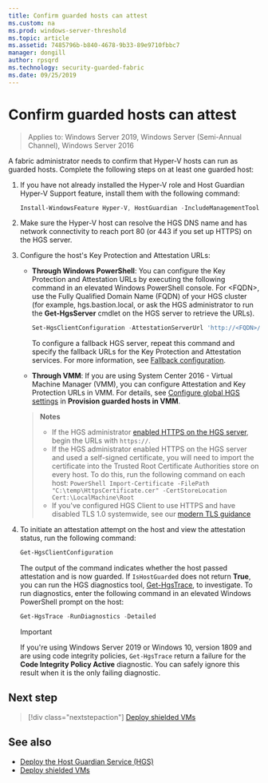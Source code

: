 ```yaml
---
title: Confirm guarded hosts can attest
ms.custom: na
ms.prod: windows-server-threshold
ms.topic: article
ms.assetid: 7485796b-b840-4678-9b33-89e9710fbbc7
manager: dongill
author: rpsqrd
ms.technology: security-guarded-fabric
ms.date: 09/25/2019
---
```


# Confirm guarded hosts can attest

>Applies to: Windows Server 2019, Windows Server (Semi-Annual Channel), Windows Server 2016

A fabric administrator needs to confirm that Hyper-V hosts can run as guarded hosts. Complete the following steps on at least one guarded host:

1. If you have not already installed the Hyper-V role and Host Guardian Hyper-V Support feature, install them with the following command:

    ```powershell
    Install-WindowsFeature Hyper-V, HostGuardian -IncludeManagementTools -Restart
    ```

2. Make sure the Hyper-V host can resolve the HGS DNS name and has network connectivity to reach port 80 (or 443 if you set up HTTPS) on the HGS server.

3. Configure the host's Key Protection and Attestation URLs:

    - **Through Windows PowerShell**: You can configure the Key Protection and Attestation URLs by executing the following command in an elevated Windows PowerShell console. For &lt;FQDN&gt;, use the Fully Qualified Domain Name (FQDN) of your HGS cluster (for example, hgs.bastion.local, or ask the HGS administrator to run the **Get-HgsServer** cmdlet on the HGS server to retrieve the URLs).

        ```PowerShell
        Set-HgsClientConfiguration -AttestationServerUrl 'http://<FQDN>/Attestation' -KeyProtectionServerUrl 'http://<FQDN>/KeyProtection'
         ```

        To configure a fallback HGS server, repeat this command and specify the fallback URLs for the Key Protection and Attestation services. For more information, see [Fallback configuration](guarded-fabric-manage-branch-office.md#fallback-configuration).

    - **Through VMM**: If you are using System Center 2016 - Virtual Machine Manager (VMM), you can configure Attestation and Key Protection URLs in VMM. For details, see [Configure global HGS settings](https://technet.microsoft.com/system-center-docs/vmm/scenario/guarded-hosts#configure-global-hgs-settings) in **Provision guarded hosts in VMM**.

    >**Notes**
    > - If the HGS administrator [enabled HTTPS on the HGS server](guarded-fabric-configure-hgs-https.md), begin the URLs with `https://`.
    > - If the HGS administrator enabled HTTPS on the HGS server and used a self-signed certificate, you will need to import the certificate into the Trusted Root Certificate Authorities store on every host. To do this, run the following command on each host:
       ```PowerShell
       Import-Certificate -FilePath "C:\temp\HttpsCertificate.cer" -CertStoreLocation Cert:\LocalMachine\Root
       ```
    > - If you've configured HGS Client to use HTTPS and have disabled TLS 1.0 systemwide, see our [modern TLS guidance](guarded-fabric-troubleshoot-hosts.md#modern-tls)

4. To initiate an attestation attempt on the host and view the attestation status, run the following command:

    ```powershell
    Get-HgsClientConfiguration
    ```

    The output of the command indicates whether the host passed attestation and is now guarded. If `IsHostGuarded` does not return **True**, you can run the HGS diagnostics tool, [Get-HgsTrace](https://technet.microsoft.com/library/mt718831.aspx), to investigate. To run diagnostics, enter the following command in an elevated Windows PowerShell prompt on the host:

    ```powershell
    Get-HgsTrace -RunDiagnostics -Detailed
    ```

    > [!IMPORTANT]
    > If you're using Windows Server 2019 or Windows 10, version 1809 and are using code integrity policies, `Get-HgsTrace` return a failure for the **Code Integrity Policy Active** diagnostic.
    > You can safely ignore this result when it is the only failing diagnostic.

## Next step

> [!div class="nextstepaction"]
> [Deploy shielded VMs](guarded-fabric-configuration-scenarios-for-shielded-vms-overview.md)

## See also

- [Deploy the Host Guardian Service (HGS)](guarded-fabric-deploying-hgs-overview.md)
- [Deploy shielded VMs](guarded-fabric-configuration-scenarios-for-shielded-vms-overview.md)
